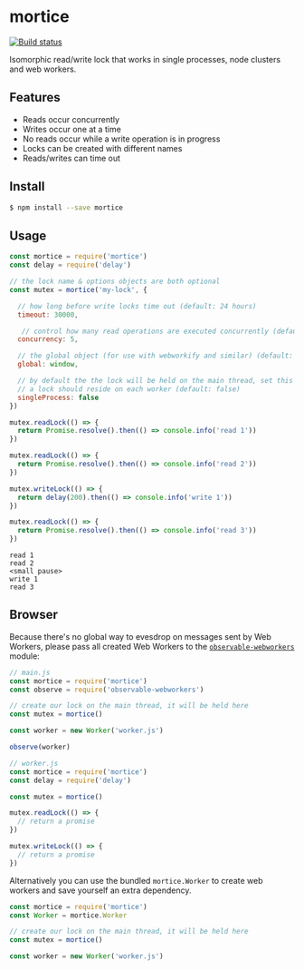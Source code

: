 # mortice

[![Build status](https://travis-ci.org/achingbrain/mortice.svg?branch=master)](https://travis-ci.org/achingbrain/mortice.svg?branch=master)

Isomorphic read/write lock that works in single processes, node clusters and web workers.

## Features

- Reads occur concurrently
- Writes occur one at a time
- No reads occur while a write operation is in progress
- Locks can be created with different names
- Reads/writes can time out

## Install

```sh
$ npm install --save mortice
```

## Usage

```javascript
const mortice = require('mortice')
const delay = require('delay')

// the lock name & options objects are both optional
const mutex = mortice('my-lock', {

  // how long before write locks time out (default: 24 hours)
  timeout: 30000,

   // control how many read operations are executed concurrently (default: Infinity)
  concurrency: 5,

  // the global object (for use with webworkify and similar) (default: global)
  global: window,

  // by default the the lock will be held on the main thread, set this to true if the
  // a lock should reside on each worker (default: false)
  singleProcess: false
})

mutex.readLock(() => {
  return Promise.resolve().then(() => console.info('read 1'))
})

mutex.readLock(() => {
  return Promise.resolve().then(() => console.info('read 2'))
})

mutex.writeLock(() => {
  return delay(200).then(() => console.info('write 1'))
})

mutex.readLock(() => {
  return Promise.resolve().then(() => console.info('read 3'))
})
```

```
read 1
read 2
<small pause>
write 1
read 3
```

## Browser

Because there's no global way to evesdrop on messages sent by Web Workers, please pass all created Web Workers to the [`observable-webworkers`](https://npmjs.org/package/observable-webworkers) module:

```javascript
// main.js
const mortice = require('mortice')
const observe = require('observable-webworkers')

// create our lock on the main thread, it will be held here
const mutex = mortice()

const worker = new Worker('worker.js')

observe(worker)
```

```javascript
// worker.js
const mortice = require('mortice')
const delay = require('delay')

const mutex = mortice()

mutex.readLock(() => {
  // return a promise
})

mutex.writeLock(() => {
  // return a promise
})
```

Alternatively you can use the bundled `mortice.Worker` to create web workers and save yourself an extra dependency.

```javascript
const mortice = require('mortice')
const Worker = mortice.Worker

// create our lock on the main thread, it will be held here
const mutex = mortice()

const worker = new Worker('worker.js')
```
